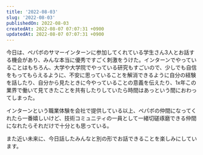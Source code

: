 ```yaml
---
title: '2022-08-03'
slug: '2022-08-03'
publishedOn: 2022-08-03
createdAt: 2022-08-07 07:07:31 +0900
updatedAt: 2022-08-07 07:07:31 +0900
---
```

今日は、ペパボのサマーインターンに参加してくれている学生さん3人とお話する機会があり、みんな本当に優秀ですごく刺激をうけた。インターンでやっていることはもちろん、大学や大学院でやっている研究もすごいので、少しでも自信をもってもらえるように、不安に思っていることを解消できるように自分の経験を話したり、自分から見たときに今やっていることの意義を伝えたり、1x年この業界で働いて見てきたことを共有したりしていたら時間はあっという間におわってしまった。

インターンという職業体験を会社で提供している以上、ペパボの仲間になってくれたら一番嬉しいけど、技術コミュニティの一員として一緒切磋琢磨できる仲間になれたらそれだけで十分とも思っている。

また近い未来に、今日話したみんなと別の形でお話できることを楽しみにしています。
